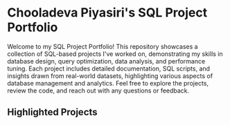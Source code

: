 # Chooladeva Piyasiri's SQL Project Portfolio

Welcome to my SQL Project Portfolio! This repository showcases a collection of SQL-based projects I've worked on, demonstrating my skills in database design, query optimization, data analysis, and performance tuning. Each project includes detailed documentation, SQL scripts, and insights drawn from real-world datasets, highlighting various aspects of database management and analytics.
Feel free to explore the projects, review the code, and reach out with any questions or feedback.

## Highlighted Projects
